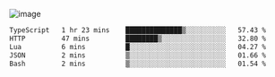 ![image](https://github-profile-trophy.vercel.app/?username=CMOISDEAD&theme=oldie&row=1&no-frame=true&no-bg=true&margin-w=15&margin-h=15)
<!--START_SECTION:waka-->

```txt
TypeScript   1 hr 23 mins    ██████████████▒░░░░░░░░░░   57.43 %
HTTP         47 mins         ████████▒░░░░░░░░░░░░░░░░   32.80 %
Lua          6 mins          █░░░░░░░░░░░░░░░░░░░░░░░░   04.27 %
JSON         2 mins          ▒░░░░░░░░░░░░░░░░░░░░░░░░   01.66 %
Bash         2 mins          ▒░░░░░░░░░░░░░░░░░░░░░░░░   01.54 %
```

<!--END_SECTION:waka--> 
